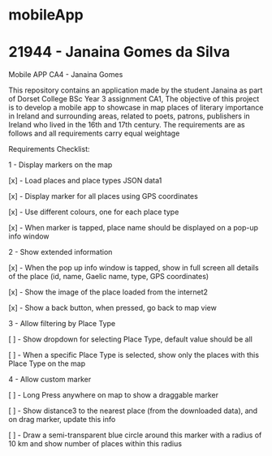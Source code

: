 # mobileApp
# 21944 - Janaina Gomes da Silva

Mobile APP CA4 - Janaina Gomes

This repository contains an application made by the student Janaina as part of Dorset College BSc Year 3 assignment CA1,
The objective of this project is to develop a mobile app to showcase in map places of literary importance in Ireland and surrounding areas, related to poets, patrons, publishers in Ireland who lived in the 16th and 17th century. The requirements are as follows and all requirements carry equal weightage

Requirements Checklist:

1 - Display markers on the map

[x] - Load places and place types JSON data1

[x] - Display marker for all places using GPS coordinates

[x] - Use different colours, one for each place type

[x] - When marker is tapped, place name should be displayed on a pop-up info window

2 - Show extended information

[x] - When the pop up info window is tapped, show in full screen all details of the place (id, name, Gaelic name, type, GPS coordinates)

[x] - Show the image of the place loaded from the internet2

[x] - Show a back button, when pressed, go back to map view

3 - Allow filtering by Place Type

[ ] - Show dropdown for selecting Place Type, default value should be all

[ ] - When a specific Place Type is selected, show only the places with this Place Type on the map

4 - Allow custom marker

[ ] - Long Press anywhere on map to show a draggable marker

[ ] -  Show distance3 to the nearest place (from the downloaded data), and on drag marker, update this info

[ ] - Draw a semi-transparent blue circle around this marker with a radius of 10 km and show number of places within this radius
